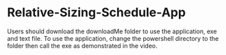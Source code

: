 # Relative-Sizing-Schedule-App
Users should download the downloadMe folder to use the application, exe and text file. To use the application, change the powershell directory to the folder then call the exe as demonstrated in the video. 
